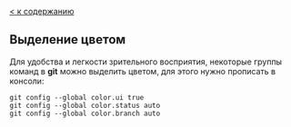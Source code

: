 [< к содержанию](./readme.md)

## **Выделение цветом**

Для удобства и легкости зрительного восприятия, некоторые группы команд в **git** можно выделить цветом, для этого нужно прописать в консоли:

```bash=
git config --global color.ui true
git config --global color.status auto
git config --global color.branch auto
```


